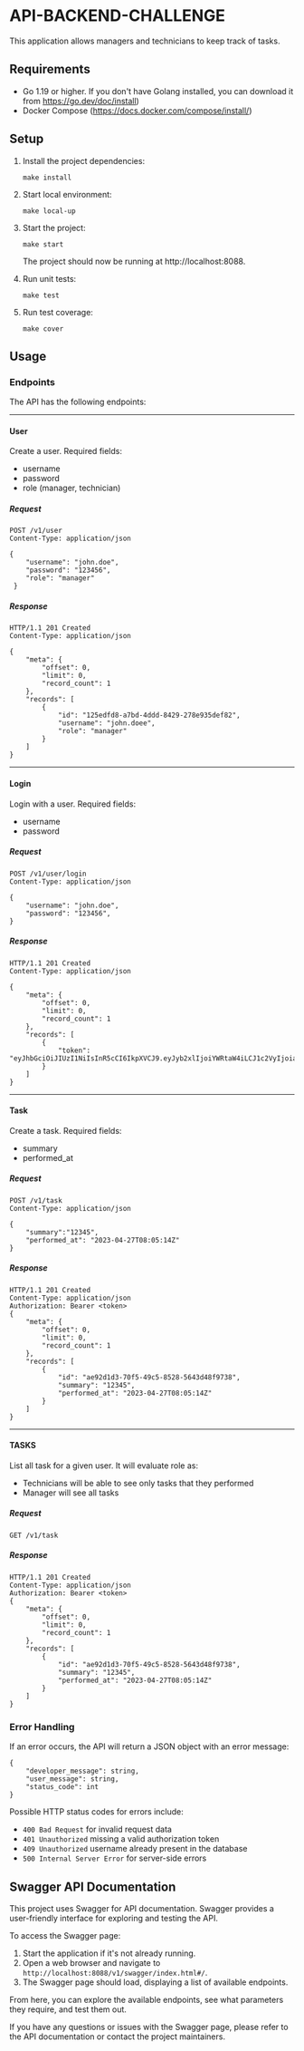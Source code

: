 # API-BACKEND-CHALLENGE

This application allows managers and technicians to keep track of tasks.

## Requirements
*  Go 1.19 or higher. If you don't have Golang installed, you can download it from https://go.dev/doc/install)
*  Docker Compose (https://docs.docker.com/compose/install/)

## Setup

1. Install the project dependencies:

   ```
   make install
   ```
   
2. Start local environment:

   ```
   make local-up
   ```

3. Start the project:

   ```
   make start
   ```

   The project should now be running at http://localhost:8088.


4. Run unit tests:

   ```
   make test
   ```
   
5. Run test coverage:

   ```
   make cover
   ```

## Usage

### Endpoints

The API has the following endpoints:

------------------

#### User

Create a user.
Required fields:
* username
* password
* role (manager, technician)

##### Request

```
POST /v1/user
Content-Type: application/json

{
    "username": "john.doe",
    "password": "123456",
    "role": "manager"
 }
```

##### Response

```
HTTP/1.1 201 Created
Content-Type: application/json

{
    "meta": {
        "offset": 0,
        "limit": 0,
        "record_count": 1
    },
    "records": [
        {
            "id": "125edfd8-a7bd-4ddd-8429-278e935def82",
            "username": "john.doee",
            "role": "manager"
        }
    ]
}

```
------------------
#### Login

Login with a user.
Required fields:
* username
* password

##### Request

```
POST /v1/user/login
Content-Type: application/json

{
    "username": "john.doe",
    "password": "123456",
}
```

##### Response

```
HTTP/1.1 201 Created
Content-Type: application/json

{
    "meta": {
        "offset": 0,
        "limit": 0,
        "record_count": 1
    },
    "records": [
        {
            "token": "eyJhbGciOiJIUzI1NiIsInR5cCI6IkpXVCJ9.eyJyb2xlIjoiYWRtaW4iLCJ1c2VyIjoiam9obi5kb2UifQ.cqDH000_9wpwtp2pmrAgUmcPvlyNDxObz8ks6ohBiUU"
        }
    ]
}
```

------------------

#### Task

Create a task.
Required fields:
* summary
* performed_at

##### Request

```
POST /v1/task
Content-Type: application/json

{
    "summary":"12345",
    "performed_at": "2023-04-27T08:05:14Z"
}
```

##### Response

```
HTTP/1.1 201 Created
Content-Type: application/json
Authorization: Bearer <token>
{
    "meta": {
        "offset": 0,
        "limit": 0,
        "record_count": 1
    },
    "records": [
        {
            "id": "ae92d1d3-70f5-49c5-8528-5643d48f9738",
            "summary": "12345",
            "performed_at": "2023-04-27T08:05:14Z"
        }
    ]
}
```

------------------

#### TASKS

List all task for a given user. It will evaluate role as:
* Technicians will be able to see only tasks that they performed
* Manager will see all tasks

##### Request

```
GET /v1/task
```

##### Response

```
HTTP/1.1 201 Created
Content-Type: application/json
Authorization: Bearer <token>
{
    "meta": {
        "offset": 0,
        "limit": 0,
        "record_count": 1
    },
    "records": [
        {
            "id": "ae92d1d3-70f5-49c5-8528-5643d48f9738",
            "summary": "12345",
            "performed_at": "2023-04-27T08:05:14Z"
        }
    ]
}
```

### Error Handling

If an error occurs, the API will return a JSON object with an error message:

```
{
    "developer_message": string,
    "user_message": string,
    "status_code": int
}
```

Possible HTTP status codes for errors include:

- `400 Bad Request` for invalid request data
- `401 Unauthorized` missing a valid authorization token
- `409 Unauthorized` username already present in the database
- `500 Internal Server Error` for server-side errors

## Swagger API Documentation

This project uses Swagger for API documentation. Swagger provides a user-friendly interface for exploring and testing the API.

To access the Swagger page:

1. Start the application if it's not already running.
2. Open a web browser and navigate to `http://localhost:8088/v1/swagger/index.html#/`.
3. The Swagger page should load, displaying a list of available endpoints.

From here, you can explore the available endpoints, see what parameters they require, and test them out.

If you have any questions or issues with the Swagger page, please refer to the API documentation or contact the project maintainers.